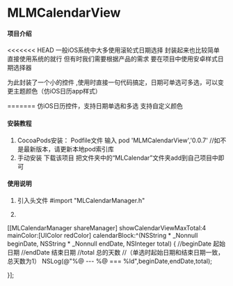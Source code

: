 # MLMCalendarView

#### 项目介绍

<<<<<<< HEAD
一般iOS系统中大多使用滚轮式日期选择 封装起来也比较简单 直接使用系统的就行
但有时我们需要根据产品的需求 要在项目中使用安卓样式日期选择器

为此封装了一个小的控件 ,使用时直接一句代码搞定，日期可单选可多选，可以变更主题颜色（仿iOS日历app样式）

=======
仿iOS日历控件，支持日期单选和多选 支持自定义颜色


#### 安装教程

1. CocoaPods安装：
         Podfile文件 输入 
         pod 'MLMCalendarView','0.0.7'
         //如不是最新版本，请更新本地pod索引库
2. 手动安装
        下载该项目
        把文件夹中的“MLCalendar”文件夹add到自己项目中即可


#### 使用说明

1.  引入头文件  #import "MLCalendarManager.h"

2. 
[[MLCalendarManager shareManager] showCalendarViewMaxTotal:4 mainColor:[UIColor redColor] calendarBlock:^(NSString * _Nonnull beginDate, NSString * _Nonnull endDate, NSInteger total) {
//beginDate 起始日期
//endDate 结束日期
//total 总的天数
//（单选时起始日期和结束日期一致，总天数为1）
NSLog(@"%@ --- %@ === %ld",beginDate,endDate,total);

}];

